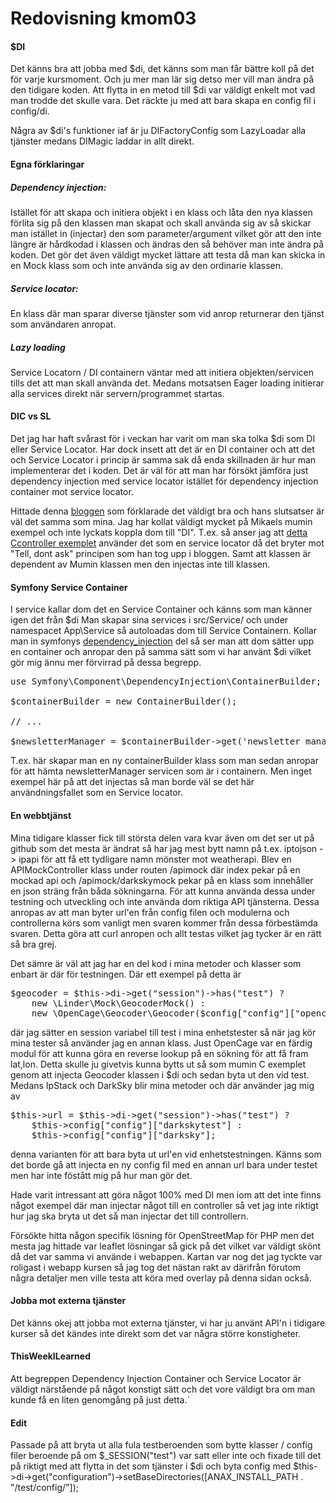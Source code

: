 ---
---
Redovisning kmom03
=========================

#### $DI
Det känns bra att jobba med $di, det känns som man får bättre koll på det för varje kursmoment.
Och ju mer man lär sig detso mer vill man ändra på den tidigare koden.
Att flytta in en metod till $di var väldigt enkelt mot vad man trodde det skulle vara.
Det räckte ju med att bara skapa en config fil i config/di.

Några av $di's funktioner iaf är ju DIFactoryConfig som LazyLoadar alla tjänster medans DIMagic laddar in allt direkt.

#### Egna förklaringar
##### Dependency injection:
Istället för att skapa och initiera objekt i en klass och låta den nya klassen förlita sig på den klassen man skapat och skall använda sig av så skickar man istället in (injectar) den som parameter/argument vilket gör att den inte längre är hårdkodad i klassen och ändras den så behöver man inte ändra på koden. Det gör det även väldigt mycket lättare att testa då man kan skicka in en Mock klass som och inte använda sig av den ordinarie klassen.

##### Service locator: 
En klass där man sparar diverse tjänster som vid anrop returnerar den tjänst som användaren anropat.

##### Lazy loading
Service Locatorn / DI containern väntar med att initiera objekten/servicen tills det att man skall använda det. Medans motsatsen Eager loading initierar alla services direkt när servern/programmet startas. 

#### DIC vs SL
Det jag har haft svårast för i veckan har varit om man ska tolka $di som DI eller Service Locator.
Har dock insett att det är en DI container och att det och Service Locator i princip är samma sak
då enda skillnaden är hur man implementerar det i koden.
Det är väl för att man har försökt jämföra just dependency injection med service locator istället för dependency injection container mot service locator.

Hittade denna [bloggen](https://adamcod.es/2013/11/25/service-locator-vs-dependency-injection-container.html) som förklarade det väldigt bra och hans slutsatser är väl det samma som mina.
Jag har kollat väldigt mycket på Mikaels mumin exempel och inte lyckats koppla dom till "DI".
T.ex. så anser jag att [detta Ccontroller exemplet](https://github.com/dbwebb-se/ramverk1/blob/master/example/sample/c/src/Controller/CController.php#L40-L42) använder det som en service locator då det bryter mot "Tell, dont ask" principen som han tog upp i bloggen. Samt att klassen är dependent av Mumin klassen men den injectas inte till klassen.

#### Symfony Service Container
I service kallar dom det en Service Container och känns som man känner igen det från $di
Man skapar sina services i src/Service/ och under namespacet App\Service så autoloadas dom till Service Containern. Kollar man in symfonys [dependency_injection](https://symfony.com/doc/current/components/dependency_injection.html) del så ser man att dom sätter upp en container och anropar den på samma sätt
som vi har använt $di vilket gör mig ännu mer förvirrad på dessa begrepp.
<pre>
use Symfony\Component\DependencyInjection\ContainerBuilder;

$containerBuilder = new ContainerBuilder();

// ...

$newsletterManager = $containerBuilder->get('newsletter_manager');
</pre>
T.ex. här skapar man en ny containerBuilder klass som man sedan anropar för att hämta newsletterManager servicen som är i containern. Men inget exempel här på att det injectas så man borde väl se det här användningsfallet som en Service locator.

#### En webbtjänst
Mina tidigare klasser fick till största delen vara kvar även om det ser ut på github som det mesta är ändrat så har jag mest bytt namn på t.ex. iptojson -> ipapi för att få ett tydligare namn mönster mot weatherapi.
Blev en APIMockController klass under routen /apimock där index pekar på en mockad api och /apimock/darkskymock pekar på en klass som innehåller en json sträng från båda sökningarna. För att kunna använda dessa under testning och utveckling och inte använda dom riktiga API tjänsterna.
Dessa anropas av att man byter url'en från config filen och modulerna och controllerna körs som vanligt men svaren kommer från dessa förbestämda svaren. Detta göra att curl anropen och allt testas vilket jag tycker är en rätt så bra grej.

Det sämre är väl att jag har en del kod i mina metoder och klasser som enbart är där för testningen.
Där ett exempel på detta är
<pre>
$geocoder = $this->di->get("session")->has("test") ?
    new \Linder\Mock\GeocoderMock() :
    new \OpenCage\Geocoder\Geocoder($config["config"]["opencage"]);
</pre>
där jag sätter en session variabel till test i mina enhetstester så när jag kör mina tester så använder jag en annan klass. Just OpenCage var en färdig modul för att kunna göra en reverse lookup på en sökning för att få fram lat,lon. Detta skulle ju givetvis kunna bytts ut så som mumin C exemplet genom att injecta Geocoder klassen i $di och sedan byta ut den vid test. Medans IpStack och DarkSky blir mina metoder och där använder jag mig av
<pre>
$this->url = $this->di->get("session")->has("test") ?
    $this->config["config"]["darkskytest"] :
    $this->config["config"]["darksky"];
</pre> 
denna varianten för att bara byta ut url'en vid enhetstestningen.
Känns som det borde gå att injecta en ny config fil med en annan url bara under testet men har inte föstått mig på hur man gör det.

Hade varit intressant att göra något 100% med DI men iom att det inte finns något exempel där man injectar något till en controller så vet jag inte riktigt hur jag ska bryta ut det så man injectar det till controllern.

Försökte hitta någon specifik lösning för OpenStreetMap för PHP men det mesta jag hittade var leaflet lösningar så gick på det vilket var väldigt skönt då det var samma vi använde i webappen.
Kartan var nog det jag tyckte var roligast i webapp kursen så jag tog det nästan rakt av därifrån förutom några detaljer men ville testa att köra med overlay på denna sidan också.

#### Jobba mot externa tjänster
Det känns okej att jobba mot externa tjänster, vi har ju använt API'n i tidigare kurser så det kändes inte direkt som det var några större konstigheter.

#### ThisWeekILearned
Att begreppen Dependency Injection Container och Service Locator är väldigt närstående på något konstigt sätt och det vore väldigt bra om man kunde få en liten genomgång på just detta.´

#### Edit
Passade på att bryta ut alla fula testberoenden som bytte klasser / config filer beroende på om $_SESSION("test") var satt eller inte och fixade till det på riktigt med att flytta in det som tjänster i $di och byta config med $this->di->get("configuration")->setBaseDirectories([ANAX_INSTALL_PATH . "/test/config/"]);